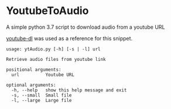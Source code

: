 # YoutubeToAudio
A simple python 3.7 script to download audio from a youtube URL
<p>
  <a href="https://github.com/ytdl-org/youtube-dl">youtube-dl</a> was used as a reference for this snippet.
</p>

```
usage: ytAudio.py [-h] [-s | -l] url

Retrieve audio files from youtube link

positional arguments:
  url          Youtube URL

optional arguments:
  -h, --help   show this help message and exit
  -s, --small  Small file
  -l, --large  Large file
  ```
